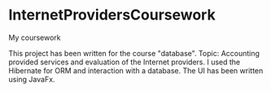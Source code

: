 InternetProvidersCoursework
===========================

My coursework

This project has been written for the course "database".
Topic: Accounting provided services and evaluation of the Internet providers.
I used the Hibernate for ORM and interaction with a database.
The UI has been written using JavaFx.
